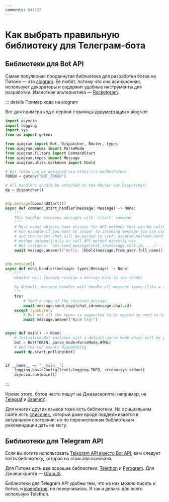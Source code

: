 ```yaml
---
comments: 841727
---
```


# Как выбрать правильную библиотеку для Телеграм-бота 

## Библиотеки для Bot API

Самая популярная продвинутая библиотека для разработки ботов на Питоне —
это [aiogram](https://github.com/aiogram/aiogram). Её любят, потому что она асинхронная, использует декораторы и содержит удобные инструменты
для разработки. Известная альтернатива — [Rocketgram](https://github.com/rocketgram/rocketgram).

::: details Пример кода на aiogram

Вот для примера код с первой страницы [документации](https://docs.aiogram.dev/en/dev-3.x/) к aiogram.

```python
import asyncio
import logging
import sys
from os import getenv

from aiogram import Bot, Dispatcher, Router, types
from aiogram.enums import ParseMode
from aiogram.filters import CommandStart
from aiogram.types import Message
from aiogram.utils.markdown import hbold

# Bot token can be obtained via https://t.me/BotFather
TOKEN = getenv("BOT_TOKEN")

# All handlers should be attached to the Router (or Dispatcher)
dp = Dispatcher()


@dp.message(CommandStart())
async def command_start_handler(message: Message) -> None:
    """
    This handler receives messages with `/start` command
    """
    # Most event objects have aliases for API methods that can be called in events' context
    # For example if you want to answer to incoming message you can use `message.answer(...)` alias
    # and the target chat will be passed to :ref:`aiogram.methods.send_message.SendMessage`
    # method automatically or call API method directly via
    # Bot instance: `bot.send_message(chat_id=message.chat.id, ...)`
    await message.answer(f"Hello, {hbold(message.from_user.full_name)}!")


@dp.message()
async def echo_handler(message: types.Message) -> None:
    """
    Handler will forward receive a message back to the sender

    By default, message handler will handle all message types (like a text, photo, sticker etc.)
    """
    try:
        # Send a copy of the received message
        await message.send_copy(chat_id=message.chat.id)
    except TypeError:
        # But not all the types is supported to be copied so need to handle it
        await message.answer("Nice try!")


async def main() -> None:
    # Initialize Bot instance with a default parse mode which will be passed to all API calls
    bot = Bot(TOKEN, parse_mode=ParseMode.HTML)
    # And the run events dispatching
    await dp.start_polling(bot)


if __name__ == "__main__":
    logging.basicConfig(level=logging.INFO, stream=sys.stdout)
    asyncio.run(main())
```

:::

Кроме этого, ботов часто пишут на Джаваскрипте: например, на [Telegraf](https://github.com/telegraf/telegraf)
и [GrammY](https://github.com/grammyjs/grammY).

Для многих других языков тоже есть библиотеки. На официальном сайте есть
[списочек](https://core.telegram.org/bots/samples), который даже вроде поддерживается в актуальном состоянии; 
но по перечисленнам библиотекам рекомендации дать не могу.

## Библиотеки для Telegram API

Если вы хотите использовать [Telegram API вместо Bot API](./api), вам следует взять библиотеку, которая на этом апи 
основана.

Для Питона есть две хорошие библиотеки: [Telethon](https://github.com/LonamiWebs/Telethon)
и [Pyrogram](https://github.com/pyrogram/pyrogram). Для Джаваскрипта — [GramJS](https://github.com/gram-js/gramjs).

Библиотеки для Telegram API удобны тем, что на них можно писать и ботов, и
[юзерботов](./api#юзерботы), не переучиваясь. Я так и делаю: для всего использую Telethon.
